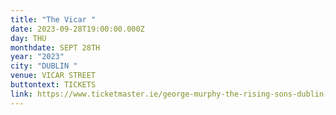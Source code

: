 ```yaml
---
title: "The Vicar "
date: 2023-09-28T19:00:00.000Z
day: THU
monthdate: SEPT 28TH
year: "2023"
city: "DUBLIN "
venue: VICAR STREET
buttontext: TICKETS
link: https://www.ticketmaster.ie/george-murphy-the-rising-sons-dublin-28-09-2023/event/18005E4D782A0B58
---
```

